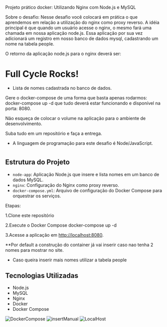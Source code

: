 Projeto prático docker: Utilizando Nginx com Node.js e MySQL

Sobre o desafio:
Nesse desafio você colocará em prática o que aprendemos em relação a utilização do nginx como proxy reverso. A idéia principal é que quando um usuário acesse o nginx, o mesmo fará uma chamada em nossa aplicação node.js. Essa aplicação por sua vez adicionará um registro em nosso banco de dados mysql, cadastrando um nome na tabela people.

O retorno da aplicação node.js para o nginx deverá ser:

<h1>Full Cycle Rocks!</h1>

- Lista de nomes cadastrada no banco de dados.

Gere o docker-compose de uma forma que basta apenas rodarmos: docker-compose up -d que tudo deverá estar funcionando e disponível na porta: 8080.

Não esqueça de colocar o volume na aplicação para o ambiente de desenvolvimento.

Suba tudo em um repositório e faça a entrega.

- A linguagem de programação para este desafio é Node/JavaScript.

#

#

#

## Estrutura do Projeto

- `node-app`: Aplicação Node.js que insere e lista nomes em um banco de dados MySQL.
- `nginx`: Configuração do Nginx como proxy reverso.
- `docker-compose.yml`: Arquivo de configuração do Docker Compose para orquestrar os serviços.

Etapas:

1.Clone este repositório

2.Execute o Docker Compose
docker-compose up -d

3.Acesse a aplicação em [http://localhost:8080](http://localhost:8080).

\*\*Por default a construção do container já vai inserir caso nao tenha 2 nomes para mostrar no site.

- Caso queira inserir mais nomes utilizar a tabela people

## Tecnologias Utilizadas

- Node.js
- MySQL
- Nginx
- Docker
- Docker Compose

![DockerCompose](print/dockercompose.png)
![insertManual](print/insertmanual.png)
![LocalHost](print/pagelocalhost.png)
